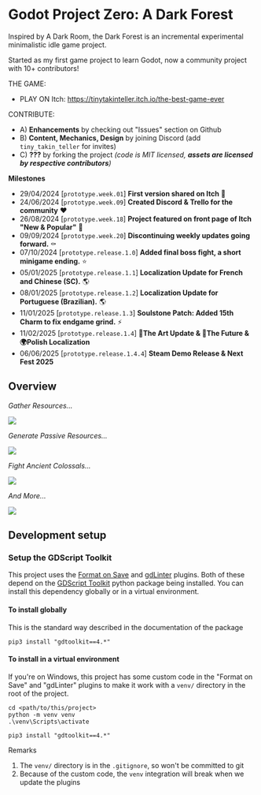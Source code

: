 # Godot Project Zero: A Dark Forest

Inspired by A Dark Room, the Dark Forest is an incremental experimental minimalistic idle game project.

Started as my first game project to learn Godot, now a community project with 10+ contributors!

THE GAME:
- PLAY ON Itch: https://tinytakinteller.itch.io/the-best-game-ever

CONTRIBUTE:
- A) **Enhancements** by checking out "Issues" section on Github
- B) **Content, Mechanics, Design** by joining Discord (add `tiny_takin_teller` for invites)
- C) **???** by forking the project *(code is MIT licensed, **assets are licensed by respective contributors**)*

**Milestones**
- 29/04/2024 [`prototype.week.01`] **First version shared on Itch** 👀
- 24/06/2024 [`prototype.week.09`] **Created Discord & Trello for the community** ❤️
- 26/08/2024 [`prototype.week.18`] **Project featured on front page of Itch "New & Popular"** 🚀
- 09/09/2024 [`prototype.week.20`] **Discontinuing weekly updates going forward.** ⚰️
- 07/10/2024 [`prototype.release.1.0`] **Added final boss fight, a short minigame ending.** ⭐
- 05/01/2025 [`prototype.release.1.1`] **Localization Update for French and Chinese (SC).** 🌎
- 08/01/2025 [`prototype.release.1.2`] **Localization Update for Portuguese (Brazilian).** 🌎
- 11/01/2025 [`prototype.release.1.3`] **Soulstone Patch: Added 15th Charm to fix endgame grind.** ⚡
- 11/02/2025 [`prototype.release.1.4`] **🎨The Art Update & 🔮The Future & 🌍Polish Localization**
- 06/06/2025 [`prototype.release.1.4.4`] **Steam Demo Release & Next Fest 2025**



## Overview

*Gather Resources...*

![](https://github.com/TinyTakinTeller/GodotProjectZero/blob/master/.github/docs/sc14_1.png)

*Generate Passive Resources...*

![](https://github.com/TinyTakinTeller/GodotProjectZero/blob/master/.github/docs/sc14_2.png)

*Fight Ancient Colossals...*

![](https://github.com/TinyTakinTeller/GodotProjectZero/blob/master/.github/docs/sc14_3.png)

*And More...*

![](https://github.com/TinyTakinTeller/GodotProjectZero/blob/master/.github/docs/sc14_4.png)



## Development setup

### Setup the GDScript Toolkit
This project uses the [Format on Save](https://github.com/ryan-haskell/gdformat-on-save) and [gdLinter](https://github.com/el-falso/gdlinter) plugins.
Both of these depend on the [GDScript Toolkit](https://github.com/Scony/godot-gdscript-toolkit) python package being installed.
You can install this dependency globally or in a virtual environment.

#### To install globally
This is the standard way described in the documentation of the package
```
pip3 install "gdtoolkit==4.*"
```

#### To install in a virtual environment
If you're on Windows, this project has some custom code in the "Format on Save" and "gdLinter" plugins to make it work with a `venv/` directory in the root of the project.
```
cd <path/to/this/project>
python -m venv venv
.\venv\Scripts\activate

pip3 install "gdtoolkit==4.*"
```
Remarks 
1. The `venv/` directory is in the `.gitignore`, so won't be committed to git
2. Because of the custom code, the `venv` integration will break when we update the plugins
